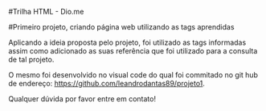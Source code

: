 #Trilha HTML - Dio.me

#Primeiro projeto, criando página web utilizando as tags aprendidas

Aplicando a ideia proposta pelo projeto, foi utilizado as tags informadas assim como adicionado as suas referência que foi utilizado para a consulta de tal projeto. 

O mesmo foi desenvolvido no visual code do qual foi commitado no git hub de endereço: https://github.com/leandrodantas89/projeto1.

Qualquer dúvida por favor entre em contato!





